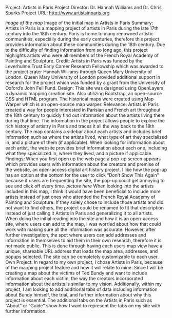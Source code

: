 Project: Artists in Paris
Project Director: Dr. Hannah Williams and Dr. Chris Sparks
Project URL: http://www.artistsinparis.org 

*image of the map* Image of the initial map in Artists in Paris
Summary:
Artists in Paris is a mapping project of artists in Paris during the late 17th century into the 18th century. Paris is home to many renowned artistic communities, especially during the early centuries, therefore this project provides information about these communities during the 18th century. 
Due to the difficulty of finding information from so long ago, this project highlights artists who were all members of the French Royal Academy of Painting and Sculpture. 
Credit:
Artists in Paris was funded by the Leverhulme Trust Early Career Research Fellowship which was awarded to the project crater Hannah Williams through Queen Mary University of London. Queen Mary University of London provided additional support in research for the project which was funded by a grant from the University of Oxford’s John Fell Fund.
Design:
This site was designed using OpenLayers, a dynamic mapping creation site. Also utilizing Bootstrap, an open-source CSS and HTML program. The historical maps were created using Map Warper which is an open-source map warper. 
Relevance:
Artists in Paris created a way for people interested in Parisian and French art throughout the 18th century to quickly find out information about the artists living there during that time. The information in the project allows people to explore the rich history of artistry in Paris and traces it all the way back to the 18th century. The map contains a sidebar about each artists and includes brief information such as where the artists lived, what type of art they specialized in, and a picture of them (if applicable). 
When looking for information about each artist, the website provides brief information about each one, including what they specialized in, where they lived, and a picture if applicable. 
Findings:
	When you first open up the web page a pop-up screen appears which provides users with information about the creators and premise of the website, an open-access digital art history project. I like how the pop-up has an option at the bottom for the user to click “Don’t Show This Again” because if users are frequenting the site, the pop-up could get annoying to see and click off every time. 
*picture here*
When looking into the artists included in this map, I think it would have been beneficial to include more artists instead of just ones who attended the French Royal Academy of Painting and Sculpture. If they solely chose to include those artists and did not want to find others, the project could be renamed to fit that description instead of just calling it Artists in Paris and generalizing it to all artists.  
When doing the initial reading into the site and how it is an open-access site, where users can add to the map, I was worried about how that could work with making sure all the information was accurate. However, after further investigation, the spot where users can add addresses and information in themselves to aid them in their own research, therefore it is not made public. This is done through having each users map view have a unique, shareable URL address that loads the map area, addresses, and popups selected. The site can be completely customizable to each user.
Own Project:
In regard to my own project, I chose Artists in Paris, because of the mapping project feature and how it will relate to mine. Since I will be creating a map about the victims of Ted Bundy and want to include information about each victim, the way the creators incorporated information about the artists is similar to my vision. Additionally, within my project, I am looking to add additional tabs of data including information about Bundy himself, the trial, and further information about why this project is essential. The additional tabs on the Artists in Paris such as “About” or “Guide” show how I want to represent the tabs on my site with further information. 


